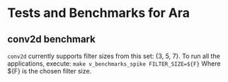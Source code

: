 # Tests and Benchmarks for Ara

## conv2d benchmark
`conv2d` currently supports filter sizes from this set: {3, 5, 7}. To run all the applications, execute:
`make v_benchmarks_spike FILTER_SIZE=${F}`
Where ${F} is the chosen filter size.
